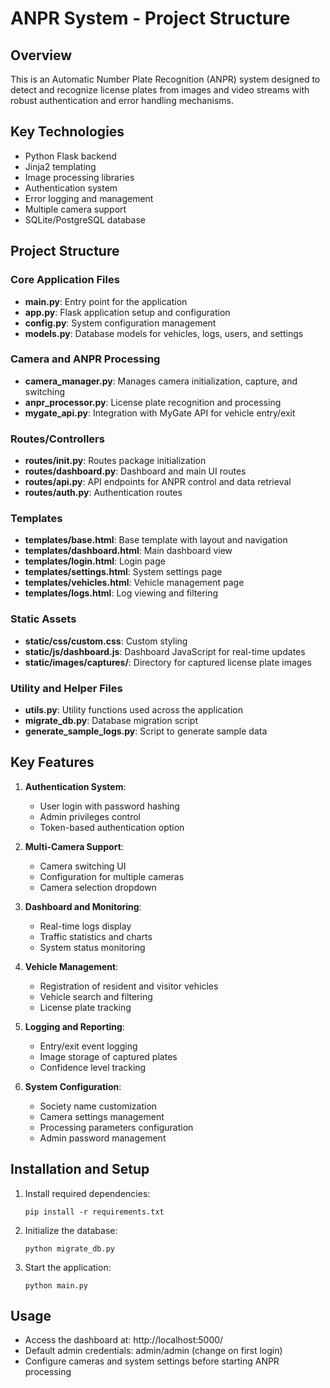 # ANPR System - Project Structure

## Overview
This is an Automatic Number Plate Recognition (ANPR) system designed to detect and recognize license plates from images and video streams with robust authentication and error handling mechanisms. 

## Key Technologies
- Python Flask backend
- Jinja2 templating
- Image processing libraries
- Authentication system
- Error logging and management
- Multiple camera support
- SQLite/PostgreSQL database

## Project Structure

### Core Application Files
- **main.py**: Entry point for the application
- **app.py**: Flask application setup and configuration
- **config.py**: System configuration management
- **models.py**: Database models for vehicles, logs, users, and settings

### Camera and ANPR Processing
- **camera_manager.py**: Manages camera initialization, capture, and switching
- **anpr_processor.py**: License plate recognition and processing
- **mygate_api.py**: Integration with MyGate API for vehicle entry/exit

### Routes/Controllers
- **routes/__init__.py**: Routes package initialization
- **routes/dashboard.py**: Dashboard and main UI routes
- **routes/api.py**: API endpoints for ANPR control and data retrieval
- **routes/auth.py**: Authentication routes

### Templates
- **templates/base.html**: Base template with layout and navigation
- **templates/dashboard.html**: Main dashboard view
- **templates/login.html**: Login page
- **templates/settings.html**: System settings page
- **templates/vehicles.html**: Vehicle management page
- **templates/logs.html**: Log viewing and filtering

### Static Assets
- **static/css/custom.css**: Custom styling
- **static/js/dashboard.js**: Dashboard JavaScript for real-time updates
- **static/images/captures/**: Directory for captured license plate images

### Utility and Helper Files
- **utils.py**: Utility functions used across the application
- **migrate_db.py**: Database migration script
- **generate_sample_logs.py**: Script to generate sample data

## Key Features

1. **Authentication System**:
   - User login with password hashing
   - Admin privileges control
   - Token-based authentication option

2. **Multi-Camera Support**:
   - Camera switching UI
   - Configuration for multiple cameras
   - Camera selection dropdown

3. **Dashboard and Monitoring**:
   - Real-time logs display
   - Traffic statistics and charts
   - System status monitoring

4. **Vehicle Management**:
   - Registration of resident and visitor vehicles
   - Vehicle search and filtering
   - License plate tracking

5. **Logging and Reporting**:
   - Entry/exit event logging
   - Image storage of captured plates
   - Confidence level tracking

6. **System Configuration**:
   - Society name customization
   - Camera settings management
   - Processing parameters configuration
   - Admin password management

## Installation and Setup

1. Install required dependencies:
   ```
   pip install -r requirements.txt
   ```

2. Initialize the database:
   ```
   python migrate_db.py
   ```

3. Start the application:
   ```
   python main.py
   ```

## Usage
- Access the dashboard at: http://localhost:5000/
- Default admin credentials: admin/admin (change on first login)
- Configure cameras and system settings before starting ANPR processing